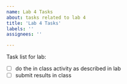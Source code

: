 ```yaml
---
name: Lab 4 Tasks
about: tasks related to lab 4
title: 'Lab 4 Tasks'
labels: ''
assignees: ''

---
```



Task list for lab:

- [ ] do the in class activity as described in lab
- [ ] submit results in class